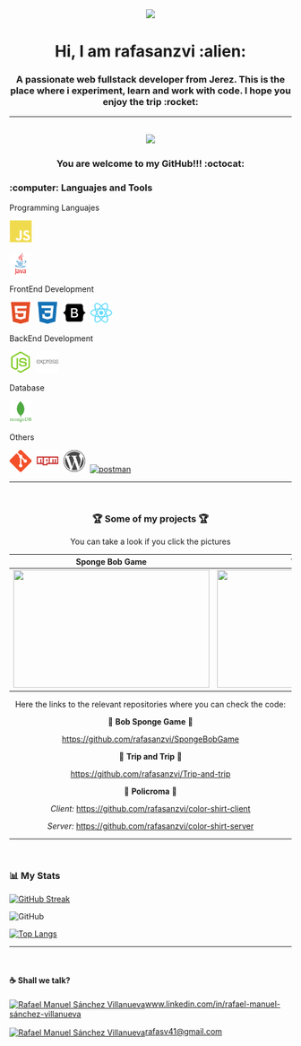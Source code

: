 <!--HEADER-->
<div id="header" align="center">
  <img src="https://media.giphy.com/media/l0HlNaQ6gWfllcjDO/giphy.gif" width="350" />
  <h1 align="center">Hi, I am rafasanzvi :alien:</h1>
</div>

<!--DESCRIPTION-->
<h3 align="center">
  A passionate web fullstack developer from Jerez. This is the place where i experiment, learn and work with code. I hope you enjoy the trip :rocket:
</h3>

<!--[![Linkedin](https://i.stack.imgur.com/gVE0j.png) LinkedIn](https://www.linkedin.com/in/rafael-manuel-sánchez-villanueva)-->

---
<br>

<div id="javascriptGif" align="center">
<img src="https://raw.githubusercontent.com/hebertdev/hebertdev1/master/javascript.gif" width="800"/>
<div/>

### You are welcome to my GitHub!!! :octocat:

<!--TOOLS-->
<div id="tools" align="left">
  
  <h3>:computer: Languajes and Tools</h3>
  
  <p>Programming Languajes</p>
  
  <a href="https://developer.mozilla.org/es/docs/Web/JavaScript" target="_blank"><img src="https://github.com/devicons/devicon/blob/master/icons/javascript/javascript-plain.svg" title="javascript" alt="javascript" width="40" height="40"/><a/>&nbsp;
    
   <a href="https://www.java.com/es/" target="_blank"><img src="https://github.com/devicons/devicon/blob/master/icons/java/java-original-wordmark.svg" title="java" alt="java" width="40" height="40"/><a/>&nbsp;
  
  <p>FrontEnd Development</p>
  
  <a href="https://developer.mozilla.org/es/docs/Glossary/HTML5" target="_blank"><img src="https://github.com/devicons/devicon/blob/master/icons/html5/html5-plain.svg" title="HTML5" alt="HTML" width="40" height="40"/><a/>&nbsp;
  <a href="https://developer.mozilla.org/es/docs/Web/CSS" target="_blank"><img src="https://github.com/devicons/devicon/blob/master/icons/css3/css3-plain.svg" title="CSS3" alt="CSS" width="40" height="40"/><a/>&nbsp;
  <a href="https://getbootstrap.com/" target="_blank"><img src="https://github.com/devicons/devicon/blob/master/icons/bootstrap/bootstrap-plain.svg" title="bootstrap" alt="bootstrap" width="40" height="40"/><a/>&nbsp;
  <a href="https://es.reactjs.org/" target="_blank"><img src="https://github.com/devicons/devicon/blob/master/icons/react/react-original.svg" title="React" alt="React" width="40" height="40"/><a/>&nbsp;
  
  <p>BackEnd Development</p>
  
   <a href="https://nodejs.org/es/" target="_blank"><img src="https://github.com/devicons/devicon/blob/master/icons/nodejs/nodejs-plain.svg" title="NodeJS"     alt="nodejs" width="40" height="40"/><a/>&nbsp;
  <a href="http://expressjs.com/es/" target="_blank"><img src="https://github.com/devicons/devicon/blob/master/icons/express/express-original-wordmark.svg" title="Express" alt="Express" width="40" height="40"/><a/>&nbsp;
  
  <p>Database</p>
  
  <a href="https://www.mongodb.com/cloud/atlas/lp/try4?utm_source=google&utm_campaign=gs_emea_spain_search_core_brand_atlas_desktop&utm_term=mongodb&utm_medium=cpc_paid_search&utm_ad=e&utm_ad_campaign_id=12212624563&adgroup=115749706983&gclid=CjwKCAjwpKyYBhB7EiwAU2Hn2TOBmAB7LQ-_TusEJpCWCDavVwjixR-MZ6sNd7chTgHydjoOGkIydxoCklYQAvD_BwE" target="_blank"><img src="https://github.com/devicons/devicon/blob/master/icons/mongodb/mongodb-plain-wordmark.svg" title="MongoDB" alt="MongoDB" width="40" height="40"/><a/>&nbsp;
   
  <p>Others</p>
  
  <a href="https://git-scm.com/" target="_blank"><img src="https://github.com/devicons/devicon/blob/master/icons/git/git-plain.svg" title="Git" alt="Git" width="40" height="40"/><a/>&nbsp;
  <a href="https://www.npmjs.com/" target="_blank"><img src="https://github.com/devicons/devicon/blob/master/icons/npm/npm-original-wordmark.svg" title="npm" alt="npm" width="40" height="40"/><a/>&nbsp;
  <a href="https://wordpress.com/es/?utm_source=google&utm_campaign=google_wpcom_search_brand_desktop_es_en&utm_medium=paid_search&keyword=wordpress&creative=588799152136&campaignid=647898141&adgroupid=135093489535&matchtype=p&device=c&network=g&targetid=aud-1247937710782:kwd-507175142&gclid=CjwKCAjwpKyYBhB7EiwAU2Hn2bePu6NUzrVeXFuaZ5OeHEh4XesJPjjpOy5imqG2JVhKk1q1bGqtlhoCwiwQAvD_BwE" target="_blank"><img src="https://github.com/devicons/devicon/blob/master/icons/wordpress/wordpress-plain.svg" title="wordpress" alt="wordpress" width="40" height="40"/><a/>&nbsp;
  <a href="https://postman.com" target="_blank"> <img src="https://www.vectorlogo.zone/logos/getpostman/getpostman-icon.svg" alt="postman" width="40" height="40"/>   </a>
</div>

---
<br>

<!--PROJECTS--> 
### :trophy: Some of my projects :trophy:
    
You can take a look if you click the pictures

| Sponge Bob Game  | Trip and Trip  | Policroma  |
|---|---|---|
| <a href="https://rafasanzvi.github.io/SpongeBobGame/" target="_blank"> <img src="https://i.postimg.cc/pXv1StzD/Bob-Sponge-home.jpg" width="350" height="210"/></a> |  <a href="https://trip-and-trip.herokuapp.com/plants" target="_blank"> <img src="https://i.postimg.cc/cJfn2PQn/Portada-Trip-and-trip.jpg" width="350" height="210"/></a> | <a href="https://policroma.netlify.app/" target="_blank"> <img src="https://i.postimg.cc/tgrYKys7/Policroma-portada.jpg" width="350" height="210"/></a>  |

Here the links to the relevant repositories where you can check the code: 
    
:ocean: **Bob Sponge Game** :ocean:
    
https://github.com/rafasanzvi/SpongeBobGame
    
:mushroom: **Trip and Trip** :mushroom:
    
https://github.com/rafasanzvi/Trip-and-trip
    
:shirt: **Policroma** :shirt: 
    
 *Client:* https://github.com/rafasanzvi/color-shirt-client   
    
 *Server:* https://github.com/rafasanzvi/color-shirt-server    
    
  
---
<br>
   
<!--STATS-->     
<div id="stats" align="left">

### :bar_chart: My Stats

[![GitHub Streak](http://github-readme-streak-stats.herokuapp.com?user=rafasanzvi&theme=dracula)](https://git.io/streak-stats)

![GitHub](https://github-readme-stats.vercel.app/api?username=rafasanzvi&show_icons=true&theme=radical)

[![Top Langs](https://github-readme-stats.vercel.app/api/top-langs/?username=rafasanzvi&layout=compact)](https://github.com/anuraghazra/github-readme-stats)

<div/>
  
---  
<br>  
  
<!--CONTACT-->

#### ☕️ Shall we talk?

<a href="https://www.linkedin.com/in/rafael-manuel-sánchez-villanueva" target="blank"><img align="center" src="https://cdn.jsdelivr.net/npm/simple-icons@3.0.1/icons/linkedin.svg" alt="Rafael Manuel Sánchez Villanueva" height="20" width="30" />www.linkedin.com/in/rafael-manuel-sánchez-villanueva</a>

<a href="mailto:rafasv41@gmail.com " target="blank"><img align="center" src="https://cdn.jsdelivr.net/npm/simple-icons@3.0.1/icons/gmail.svg" alt="Rafael Manuel Sánchez Villanueva" height="20" width="30" />rafasv41@gmail.com</a>

 
